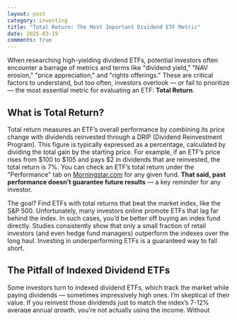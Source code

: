 ```yaml
---
layout: post
category: investing
title: "Total Return: The Most Important Dividend ETF Metric"
date: 2025-03-19
comments: true
---
```

When researching high-yielding dividend ETFs, potential investors often encounter a barrage of metrics and terms like "dividend yield," "NAV erosion," "price appreciation," and "rights offerings." These are critical factors to understand, but too often, investors overlook — or fail to prioritize — the most essential metric for evaluating an ETF: **Total Return**.

## What is Total Return?
Total return measures an ETF’s overall performance by combining its price change with dividends reinvested through a DRIP (Dividend Reinvestment Program). This figure is typically expressed as a percentage, calculated by dividing the total gain by the starting price. For example, if an ETF’s price rises from $100 to $105 and pays $2 in dividends that are reinvested, the total return is 7%. You can check an ETF’s total return under the "Performance" tab on [Morningstar.com](https://www.morningstar.com/etfs/arcx/ymax/performance) for any given fund. **That said, past performance doesn’t guarantee future results** — a key reminder for any investor.

The goal? Find ETFs with total returns that beat the market index, like the S&P 500. Unfortunately, many investors online promote ETFs that lag far behind the index. In such cases, you’d be better off buying an index fund directly. Studies consistently show that only a small fraction of retail investors (and even hedge fund managers) outperform the indexes over the long haul. Investing in underperforming ETFs is a guaranteed way to fall short.

## The Pitfall of Indexed Dividend ETFs
Some investors turn to indexed dividend ETFs, which track the market while paying dividends — sometimes impressively high ones. I’m skeptical of their value. If you reinvest those dividends just to match the index’s 7-12% average annual growth, you’re not actually using the income. Without reinvestment, you’ll underperform the market. So why bother with high yields you can't use? To me, paying taxes on dividends that just get funneled back into the ETF feels like a losing deal. I’d rather invest in something that grows without the tax drag of "unusable" dividends.

Take **BRK.B** (Berkshire Hathaway Class B), for instance. It pays no dividends — meaning no income taxes — and has outperformed the S&P 500 since its inception. It’s one example of how you can aim for that 7-12% growth (or better) without the unnecessary tax headache. There are other options out there, and I encourage readers to do their own research.

## YieldMax ETFs: My Strategy
High-yielding [YieldMax ETFs](https://www.yieldmaxetfs.com) play a big role in my portfolio, delivering weekly passive dividend income. Unfortunately there’s a lot of misinformation and bad advice regarding these funds. YieldMax manages 45 ETFs, yet when I checked their total returns on Morningstar.com, only a handful outperform the index. Many underperform significantly, often due to NAV erosion eating into gains despite those high yields.

The outperformers at the time of writing include: MSTY, NVDY, CONY, PLTY, NFLY, FBY, SQY, BABO, SNOY, AMZY, and YMAG. Some of these are in my personal portfolio and are worth a look if you’re considering YieldMax. **Still, an ETF's total return is always changing, and past performance does not dictate future results, so investors are encouraged to do their own research before investing.**

## Wrapping Up
Focusing on total return cuts through the clutter of ETF metrics. It’s not just about chasing the highest yield, instead it's about prioritizing usable income and minimizing unnecessary taxes. Let me know your thoughts or questions in the comment section below. 